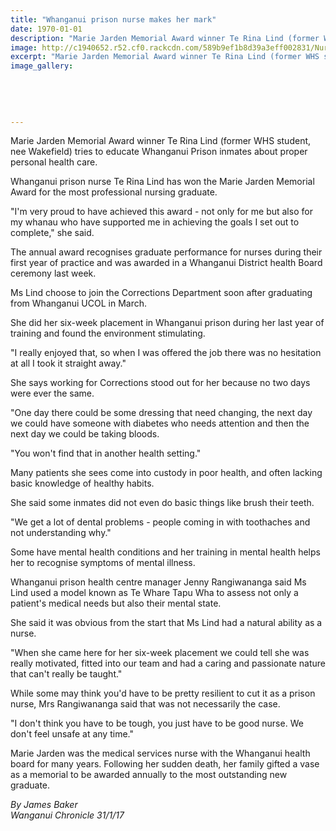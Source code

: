 ```yaml
---
title: "Whanganui prison nurse makes her mark"
date: 1970-01-01
description: "Marie Jarden Memorial Award winner Te Rina Lind (former WHS student, nee Wakefield) tries to educate Whanganui Prison inmates about proper personal health care..."
image: http://c1940652.r52.cf0.rackcdn.com/589b9ef1b8d39a3eff002831/Nurse-Te-Rina-Lind-(nee-Wakefield)-ex-student-31-Jan-2017.jpg
excerpt: "Marie Jarden Memorial Award winner Te Rina Lind (former WHS student, nee Wakefield) tries to educate Whanganui Prison inmates about proper personal health care."
image_gallery:
    
    
    
    
    
---
```


<p>Marie Jarden Memorial Award winner Te Rina Lind (former WHS student, nee Wakefield) tries to educate Whanganui Prison inmates about proper personal health care.</p>
<p>Whanganui prison nurse Te Rina Lind has won the Marie Jarden Memorial Award for the most professional nursing graduate.</p>
<p>"I'm very proud to have achieved this award - not only for me but also for my whanau who have supported me in achieving the goals I set out to complete," she said.</p>
<p>The annual award recognises graduate performance for nurses during their first year of practice and was awarded in a Whanganui District health Board ceremony last week.</p>
<p>Ms Lind choose to join the Corrections Department soon after graduating from Whanganui UCOL in March.</p>
<p>She did her six-week placement in Whanganui prison during her last year of training and found the environment stimulating.</p>
<p>"I really enjoyed that, so when I was offered the job there was no hesitation at all I took it straight away."</p>
<p>She says working for Corrections stood out for her because no two days were ever the same.</p>
<p>"One day there could be some dressing that need changing, the next day we could have someone with diabetes who needs attention and then the next day we could be taking bloods.</p>
<p>"You won't find that in another health setting."</p>
<p>Many patients she sees come into custody in poor health, and often lacking basic knowledge of healthy habits.&nbsp;</p>
<p>She said some inmates did not even do basic things like brush their teeth.</p>
<p>"We get a lot of dental problems - people coming in with toothaches and not understanding why."</p>
<p>Some have mental health conditions and her training in mental health helps her to recognise symptoms of mental illness.</p>
<p>Whanganui prison health centre manager Jenny Rangiwananga said Ms Lind used a model known as Te Whare Tapu Wha to assess not only a patient's medical needs but also their mental state.</p>
<p>She said it was obvious from the start that Ms Lind had a natural ability as a nurse.</p>
<p>"When she came here for her six-week placement we could tell she was really motivated, fitted into our team and had a caring and passionate nature that can't really be taught."</p>
<p>While some may think you'd have to be pretty resilient to cut it as a prison nurse, Mrs Rangiwananga said that was not necessarily the case.</p>
<p>"I don't think you have to be tough, you just have to be good nurse. We don't feel unsafe at any time."</p>
<p>Marie Jarden was the medical services nurse with the Whanganui health board for many years. Following her sudden death, her family gifted a vase as a memorial to be awarded annually to the most outstanding new graduate.</p>
<p class="clear syndicator"><em>By James Baker</em><br /><em>Wanganui Chronicle 31/1/17</em></p>

